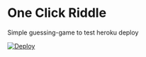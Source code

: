 # One Click Riddle
Simple guessing-game to test heroku deploy

[![Deploy](https://www.herokucdn.com/deploy/button.svg)](https://heroku.com/deploy?template=https://github.com/jonathanlloyd/oneclickriddle)
